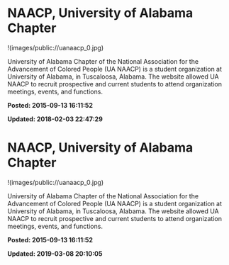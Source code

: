# NAACP, University of Alabama Chapter

!(images/public://uanaacp_0.jpg)

University of Alabama Chapter of the National Association for the Advancement of Colored People (UA NAACP) is a student organization at University of Alabama, in Tuscaloosa, Alabama. The website allowed UA NAACP to recruit prospective and current students to attend organization meetings, events, and functions. 

**Posted: 2015-09-13 16:11:52** 

**Updated: 2018-02-03 22:47:29** 


# NAACP, University of Alabama Chapter

!(images/public://uanaacp_0.jpg)

University of Alabama Chapter of the National Association for the Advancement of Colored People (UA NAACP) is a student organization at University of Alabama, in Tuscaloosa, Alabama. The website allowed UA NAACP to recruit prospective and current students to attend organization meetings, events, and functions.


**Posted: 2015-09-13 16:11:52** 

**Updated: 2019-03-08 20:10:05** 


